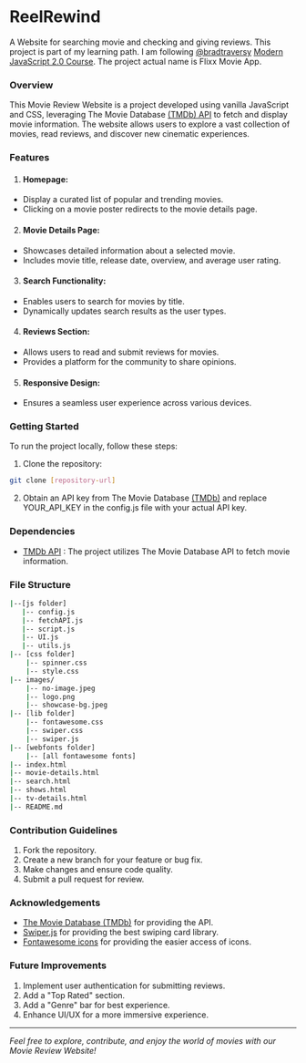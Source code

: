 # ReelRewind

A Website for searching movie and checking and giving reviews. This project is part of my learning path. I am following [@bradtraversy](https://github.com/[bradtraversy) [Modern JavaScript 2.0 Course](https://www.traversymedia.com/modern-javascript-2-0). The project actual name is Flixx Movie App.

### Overview

This Movie Review Website is a project developed using vanilla JavaScript and CSS, leveraging The Movie Database [(TMDb) API](https://www.themoviedb.org/settings/api) to fetch and display movie information. The website allows users to explore a vast collection of movies, read reviews, and discover new cinematic experiences.

### Features

1. #### Homepage:

-   Display a curated list of popular and trending movies.
-   Clicking on a movie poster redirects to the movie details page.

2. #### Movie Details Page:

-   Showcases detailed information about a selected movie.
-   Includes movie title, release date, overview, and average user rating.

3. #### Search Functionality:

-   Enables users to search for movies by title.
-   Dynamically updates search results as the user types.

4. #### Reviews Section:

-   Allows users to read and submit reviews for movies.
-   Provides a platform for the community to share opinions.

5. #### Responsive Design:

-   Ensures a seamless user experience across various devices.

### Getting Started

To run the project locally, follow these steps:

1. Clone the repository:

```bash
git clone [repository-url]

```

2. Obtain an API key from The Movie Database [(TMDb)](https://www.themoviedb.org/settings/api) and replace YOUR_API_KEY in the config.js file with your actual API key.

### Dependencies

-   [TMDb API](https://www.themoviedb.org/) : The project utilizes The Movie Database API to fetch movie information.

### File Structure

```bash
|--[js folder]
   |-- config.js
   |-- fetchAPI.js
   |-- script.js
   |-- UI.js
   |-- utils.js
|-- [css folder]
    |-- spinner.css
    |-- style.css
|-- images/
    |-- no-image.jpeg
    |-- logo.png
    |-- showcase-bg.jpeg
|-- [lib folder]
    |-- fontawesome.css
    |-- swiper.css
    |-- swiper.js
|-- [webfonts folder]
    |-- [all fontawesome fonts]
|-- index.html
|-- movie-details.html
|-- search.html
|-- shows.html
|-- tv-details.html
|-- README.md

```

### Contribution Guidelines

1. Fork the repository.
2. Create a new branch for your feature or bug fix.
3. Make changes and ensure code quality.
4. Submit a pull request for review.

### Acknowledgements

-   [The Movie Database (TMDb)](https://www.themoviedb.org/) for providing the API.
-   [Swiper.js](https://swiperjs.com/) for providing the best swiping card library.
-   [Fontawesome icons](https://fontawesome.com/) for providing the easier access of icons.

### Future Improvements

1. Implement user authentication for submitting reviews.
2. Add a "Top Rated" section.
3. Add a "Genre" bar for best experience.
4. Enhance UI/UX for a more immersive experience.

---

_Feel free to explore, contribute, and enjoy the world of movies with our Movie Review Website!_
